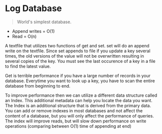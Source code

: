 # Log Database

> World's simplest database.

- Append writes = O(1)
- Read = O(n)

A textfile that utilizes two functions of get and set. set will do an append write on the textfile. Since set appends to file if you update a key several times, the old versions of the value will not be overwritten resulting in several copies of the key. You must see the last occurence of a key in a file to find the latest value.

Get is terrible performance if you have a large number of records in your database. Everytime you want to look up a key, you have to scan the entire database from beginning to end. 

To improve performance then we can utilize a different data structure called an Index. This additional metadata can help you locate the data you want. The Index is an additional structure that is derived from the primary data. You can add or remove indexes in most databases and not affect the content of a database, but you will only affect the performance of queries. The index will improve reads, but will slow down performance on write operations (comparing between O(1) time of appending at end)
